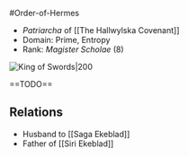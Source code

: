 #Order-of-Hermes 

- _Patriarcha_ of [[The Hallwylska Covenant]]
- Domain: Prime, Entropy
- Rank: *Magister Scholae* (8)

![King of Swords|200](https://upload.wikimedia.org/wikipedia/commons/3/33/Swords14.jpg)

==TODO==
## Relations
- Husband to [[Saga Ekeblad]]
- Father of [[Siri Ekeblad]]


